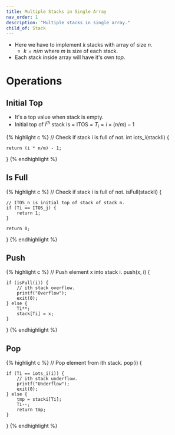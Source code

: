 ```yaml
---
title: Multiple Stacks in Single Array
nav_order: 1
description: "Multiple stacks in single array."
child_of: Stack
---
```


- Here we have to implement $k$ stacks with array of size $n$.
    - $k = n/m$ where $m$ is size of each stack.
- Each stack inside array will have it's own $top$.

# Operations

## Initial Top

- It's a top value when stack is empty.
- Initial top of $i^{th}$ stack is = ITOS =  $T_i = i \times (n/m) - 1$

{% highlight c %}
// Check if stack i is full of not.
int iots_i(stackIi) {

    return (i * n/m) - 1;
}
{% endhighlight %}

## Is Full

{% highlight c %}
// Check if stack i is full of not.
isFull(stackIi) {

    // ITOS_n is initial top of stack of stack n.
    if (Ti == ITOS_j) {
        return 1;
    } 

    return 0;
}
{% endhighlight %}

## Push

{% highlight c %}
// Push element x into stack i.
push(x, i) {

    if (isFull(i)) {
        // ith stack overflow.
        printf("Overflow");
        exit(0);
    } else {
        Ti**;
        stack[Ti] = x;
    }
}
{% endhighlight %}

## Pop

{% highlight c %}
// Pop element from ith stack.
pop(i) {

    if (Ti == iots_i(i)) {
        // ith stack underflow.
        printf("Underflow");
        exit(0);
    } else {
        tmp = stacki[Ti];
        Ti--;
        return tmp;
    }
}
{% endhighlight %}